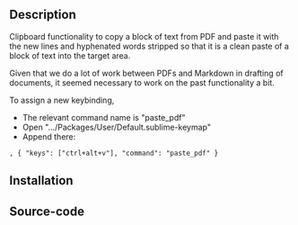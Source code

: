 Description
------------------

Clipboard functionality to copy a block of text from PDF and paste it with the new lines and hyphenated words stripped so that it is a clean paste of a block of text into the target area. 

Given that we do a lot of work between PDFs and Markdown in drafting of documents, it seemed necessary to work on the past functionality a bit. 

To assign a new keybinding,

* The relevant command name is "paste_pdf"
* Open ".../Packages/User/Default.sublime-keymap"
* Append there:

```
, { "keys": ["ctrl+alt+v"], "command": "paste_pdf" }
```

Installation
------------------

<!-- Install this repository via "Package Control" http://wbond.net/sublime_packages/package_control -->

Source-code
------------------

<!-- https://github.com/SublimeText/ClipboardCommands -->